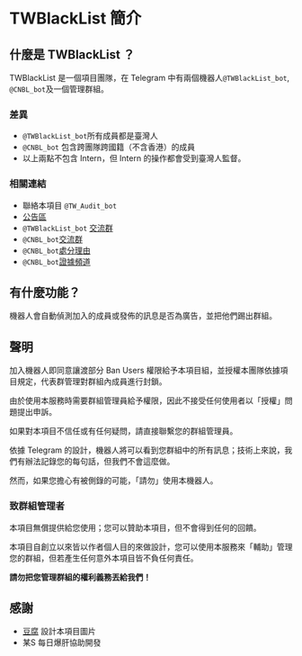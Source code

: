 # TWBlackList 簡介

## 什麼是 TWBlackList ？

TWBlackList 是一個項目團隊，在 Telegram 中有兩個機器人`@TWBlackList_bot`, `@CNBL_bot`及一個管理群組。

### 差異

* `@TWBlackList_bot`所有成員都是臺灣人
* `@CNBL_bot` 包含跨團隊跨國籍（不含香港）的成員
* 以上兩點不包含 Intern，但 Intern 的操作都會受到臺灣人監督。

### 相關連結

* 聯絡本項目 `@TW_Audit_bot`
* [公告區](http://t.me/joinchat/AAAAAE4Gmo9-84s_vdzvAw)
* `@TWBlackList_bot` [交流群](https://t.me/J_Court)
* `@CNBL_bot`[交流群](https://t.me/ChineseBlackList)
* `@CNBL_bot`[處分理由](https://t.me/CNBL_main)
* `@CNBL_bot`[證據頻道](https://t.me/CNBL_Reason)

## 有什麼功能？

機器人會自動偵測加入的成員或發佈的訊息是否為廣告，並把他們踢出群組。

## 聲明

加入機器人即同意讓渡部分 Ban Users 權限給予本項目組，並授權本團隊依據項目規定，代表群管理對群組內成員進行封鎖。

由於使用本服務時需要群組管理員給予權限，因此不接受任何使用者以「授權」問題提出申訴。

如果對本項目不信任或有任何疑問，請直接聯繫您的群組管理員。

依據 Telegram 的設計，機器人將可以看到您群組中的所有訊息；技術上來說，我們有辦法記錄您的每句話，但我們不會這麼做。

然而，如果您擔心有被側錄的可能，「請勿」使用本機器人。

### 致群組管理者

本項目無償提供給您使用；您可以贊助本項目，但不會得到任何的回饋。

本項目自創立以來皆以作者個人目的來做設計，您可以使用本服務來「輔助」管理您的群組，但若產生任何意外本項目皆不負任何責任。

**請勿把您管理群組的權利義務丟給我們！**

## **感謝**

* [豆腐](http://t.me/orangetofu) 設計本項目圖片
* 某S   每日爆肝協助開發



